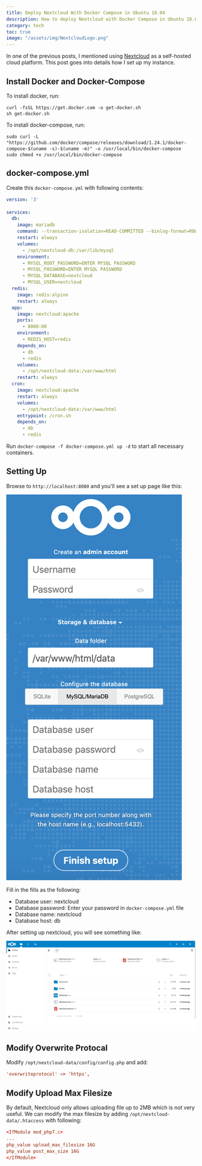 ```yaml
---
title: Deploy Nextcloud With Docker Compose in Ubuntu 18.04
description: How to deploy Nextcloud with Docker Compose in Ubuntu 18.04
category: tech
toc: true
image: "/assets/img/NextcloudLogo.png"
---
```


In one of the previous posts, I mentioned using [Nextcloud](https://nextcloud.com/) as a self-hosted cloud platform. This post goes into details how I set up my instance.

## Install Docker and Docker-Compose
To install docker, run:
```
curl -fsSL https://get.docker.com -o get-docker.sh
sh get-docker.sh
```

To install docker-compose, run:
```
sudo curl -L "https://github.com/docker/compose/releases/download/1.24.1/docker-compose-$(uname -s)-$(uname -m)" -o /usr/local/bin/docker-compose
sudo chmod +x /usr/local/bin/docker-compose
```
## docker-compose.yml
Create this `docker-compose.yml` with following contents:
```yaml
version: '3'

services:
  db:
    image: mariadb
    command: --transaction-isolation=READ-COMMITTED --binlog-format=ROW
    restart: always
    volumes:
      - /opt/nextcloud-db:/var/lib/mysql
    environment:
      - MYSQL_ROOT_PASSWORD=ENTER MYSQL PASSWORD
      - MYSQL_PASSWORD=ENTER MYSQL PASSWORD
      - MYSQL_DATABASE=nextcloud
      - MYSQL_USER=nextcloud
  redis:
    image: redis:alpine
    restart: always
  app:
    image: nextcloud:apache
    ports:
      - 8080:80
    environment:
      - REDIS_HOST=redis
    depends_on:
      - db
      - redis
    volumes:
      - /opt/nextcloud-data:/var/www/html
    restart: always
  cron:
    image: nextcloud:apache
    restart: always
    volumes:
      - /opt/nextcloud-data:/var/www/html
    entrypoint: /cron.sh
    depends_on:
      - db
      - redis
```

Run `docker-compose -f docker-compose.yml up -d` to start all necessary containers.

## Setting Up

Browse to `http://localhost:8080` and you'll see a set up page like this:

![Setup](/assets/img/nextcloud-setup.png)

Fill in the fills as the following:
* Database user: nextcloud
* Database password: Enter your password in `docker-compose.yml` file
* Database name: nextcloud
* Database host: db

After setting up nextcloud, you will see something like:

![Nextcloud](/assets/img/nextcloud.jpeg)

## Modify Overwrite Protocal
Modify `/opt/nextcloud-data/config/config.php` and add:
```conf
'overwriteprotocol' => 'https',
```

## Modify Upload Max Filesize
By default, Nextcloud only allows uploading file up to 2MB which is not very useful. We can modify the max filesize by adding `/opt/nextcloud-data/.htaccess` with following:
```conf
<IfModule mod_php7.c>
...
php_value upload_max_filesize 16G
php_value post_max_size 16G
</IfModule>
```